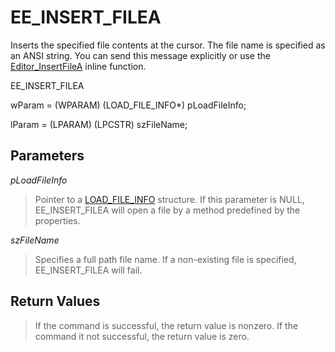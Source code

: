 # EE\_INSERT\_FILEA

Inserts the specified file contents at the cursor. The file name is specified
as an ANSI string. You can send this message explicitly or use the
[Editor\_InsertFileA](../macro/editor_insertfilea) inline function.

EE\_INSERT\_FILEA

wParam = (WPARAM) (LOAD\_FILE\_INFO\*) pLoadFileInfo;

lParam = (LPARAM) (LPCSTR) szFileName;

## Parameters

_pLoadFileInfo_

> Pointer to a [LOAD\_FILE\_INFO](../structure/load_file_info) structure. If this parameter is NULL, EE\_INSERT\_FILEA will
> open a file by a method predefined by the properties.

_szFileName_

> Specifies a full path file name. If a non-existing file is specified, EE\_INSERT\_FILEA
> will fail.

## Return Values

> If the command is successful, the return value is nonzero. If the command
> it not successful, the return value is zero.
